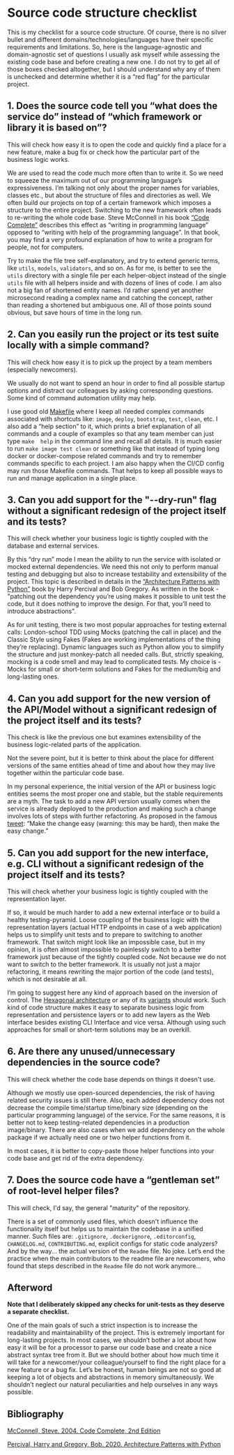 # Source code structure checklist

This is my checklist for a source code structure. Of course, there is no silver bullet and different 
domains/technologies/languages have their specific requirements and limitations. So, here is the language-agnostic 
and domain-agnostic set of questions I usually ask myself while assessing the existing code base 
and before creating a new one. I do not try to get all of those boxes checked altogether, but I should understand 
why any of them is unchecked and determine whether it is a “red flag” for the particular project.


## 1. Does the source code tell you “what does the service do” instead of “which framework or library it is based on”?

This will check how easy it is to open the code and quickly find a place for a new feature, make a bug fix or check 
how the particular part of the business logic works. 

We are used to read the code much more often than to write it. So we need to squeeze the maximum out of our 
programming language’s expressiveness. I’m talking not only about the proper names for variables, classes etc., 
but about the structure of files and directories as well. We often build our projects on top of a certain framework 
which imposes a structure to the entire project. Switching to the new framework often leads to re-writing the whole 
code base. Steve McConnell in his book [“Code Complete”](https://www.oreilly.com/library/view/code-complete-2nd/0735619670/) 
describes this effect as “writing in programming language” opposed to “writing with help of the programming language”. 
In that book, you may find a very profound explanation of how to write a program for people, not for computers.

Try to make the file tree self-explanatory, and try to extend generic terms, like `utils`, `models`, `validators`, and so on.
As for me, is better to see the `utils` directory with a single file per each helper-object instead of the single `utils` 
file with all helpers inside and with dozens of lines of code. I am also not a big fan of shortened entity names. 
I’d rather spend yet another microsecond reading a complex name and catching the concept, 
rather than reading a shortened but ambiguous one. 
All of those points sound obvious, but save hours of time in the long run.


## 2. Can you easily run the project or its test suite locally with a simple command?

This will check how easy it is to pick up the project by a team members (especially newcomers).

We usually do not want to spend an hour in order to find all possible startup options and distract our colleagues 
by asking corresponding questions. Some kind of command automation utility may help. 

I use good old [Makefile](https://en.wikipedia.org/wiki/Make_(software)#Makefile) where I keep all needed complex 
commands associated with shortcuts like: `image`, `deploy`, `bootstrap`, `test`, `clean`, etc. I also add a “help section” to it, 
which prints a brief explanation of all commands and a couple of examples so that any team member can just type `make 
help` in the command line and recall all details. It is much easier to run `make image test clean` or something like that 
instead of typing long docker or docker-compose related commands and try to remember commands specific to each project. 
I am also happy when the CI/CD config may run those Makefile commands. That helps to keep all possible ways to run 
and manage application in a single place.


## 3. Can you add support for the "--dry-run" flag without a significant redesign of the project itself and its tests?

This will check whether your business logic is tightly coupled with the database and external services.

By this “dry run” mode I mean the ability to run the service with isolated or mocked external dependencies.
We need this not only to perform manual testing and debugging but also to increase testability and extensibility 
of the project. This topic is described in details in the 
[“Architecture Patterns with Python”](https://www.oreilly.com/library/view/architecture-patterns-with/9781492052197/) 
book by Harry Percival and Bob Gregory. As written in the book - "patching out the dependency you’re using makes it 
possible to unit test the code, but it does nothing to improve the design. For that, you’ll need to introduce
abstractions". 

As for unit testing, there is two most popular approaches for testing external calls: 
London-school TDD using Mocks (patching the call in place) and the Classic Style using Fakes (Fakes are working implementations 
of the thing they’re replacing). Dynamic languages such as Python allow you to simplify the structure 
and just monkey-patch all needed calls. But, strictly speaking, mocking is a code smell and may lead to complicated tests.
My choice is - Mocks for small or short-term solutions and Fakes for the medium/big and long-lasting ones.


## 4. Can you add support for the new version of the API/Model without a significant redesign of the project itself and its tests?

This check is like the previous one but examines extensibility of the business logic-related parts of the application. 

Not the severe point, but it is better to think about the place for different versions of the same entities ahead 
of time and about how they may live together within the particular code base. 

In my personal experience, the initial version of the API or business logic entities seems the most proper one and stable, 
but the stable requirements are a myth. 
The task to add a new API version usually comes when the service is already deployed to the production and making 
such a change involves lots of steps with further refactoring. 
As proposed in the famous [tweet](https://twitter.com/kentbeck/status/250733358307500032): 
“Make the change easy (warning: this may be hard), then make the easy change.”


## 5. Can you add support for the new interface, e.g. CLI without a significant redesign of the project itself and its tests?

This will check whether your business logic is tightly coupled with the representation layer. 

If so, it would be much harder to add a new external interface or to build a healthy testing-pyramid. 
Loose coupling of the business logic with the representation layers (actual HTTP endpoints in case of a web application) 
helps us to simplify unit tests and to prepare to switching to another framework. That switch might look 
like an impossible case, but in my opinion, it is often almost impossible to painlessly switch to a better framework 
just because of the tightly coupled code. Not because we do not want to switch to the better framework. 
It is usually not just a major refactoring, it means rewriting the major portion of the code (and tests), 
which is not desirable at all. 

I’m going to suggest here any kind of approach based on the inversion of control. 
The [Hexagonal architecture](https://en.wikipedia.org/wiki/Hexagonal_architecture_(software)) 
or any of its [variants](https://en.wikipedia.org/wiki/Hexagonal_architecture_(software)#Variants) should work.
Such kind of code structure makes it easy to separate business logic from representation and persistence layers 
or to add new layers as the Web interface besides existing CLI Interface and vice versa. 
Although using such approaches for small or short-term solutions may be an overkill.


## 6. Are there any unused/unnecessary dependencies in the source code?

This will check whether the code base depends on things it doesn't use.

Although we mostly use open-sourced dependencies, the risk of having related security issues is still there. 
Also, each added dependency does not decrease the compile time/startup time/binary size (depending on the particular 
programming language) of the service. For the same reasons, it is better not to keep testing-related dependencies 
in a production image/binary. There are also cases when we add dependency on the whole package if we actually need 
one or two helper functions from it. 

In most cases, it is better to copy-paste those helper functions into your code 
base and get rid of the extra dependency.


## 7. Does the source code have a “gentleman set” of root-level helper files?

This will check, I'd say, the general "maturity" of the repository. 

There is a set of commonly used files, which doesn't influence the functionality itself but helps us to 
maintain the codebase in a unified manner.
Such files are: `.gitignore`, `.dockerignore`, `.editorconfig`, `CHANGELOG.md`, `CONTRIBUTING.md`, explicit configs 
for static code analyzers? And by the way... the actual version of the `Readme` file. No joke. 
Let’s end the practice when the main contributors to the readme file are newcomers, who found that steps described 
in the `Readme` file do not work anymore...



## Afterword

**Note that I deliberately skipped any checks for unit-tests as they deserve a separate checklist.**

One of the main goals of such a strict inspection is to increase the readability and maintainability of the project. 
This is extremely important for long-lasting projects. In most cases, we shouldn’t bother a lot about how easy it will 
be for a processor to parse our code base and create a nice abstract syntax tree from it. But we should bother about 
how much time it will take for a newcomer/your colleague/yourself to find the right place for a new feature or a bug fix. 
Let’s be honest, human beings are not so good at keeping a lot of objects and abstractions in memory simultaneously. 
We shouldn’t neglect our natural peculiarities and help ourselves in any ways possible.

## Bibliography

[McConnell, Steve. 2004. Code Complete, 2nd Edition](https://www.oreilly.com/library/view/code-complete-2nd/0735619670/) 

[Percival, Harry and Gregory, Bob. 2020. Architecture Patterns with Python](https://www.oreilly.com/library/view/architecture-patterns-with/9781492052197/)


